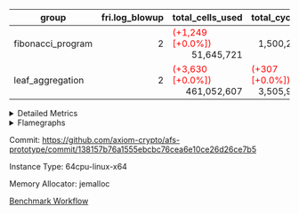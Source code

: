 | group | fri.log_blowup | total_cells_used | total_cycles | total_proof_time_ms |
| --- | --- | --- | --- | --- |
| fibonacci_program | <div style='text-align: right'>2</div>  | <span style="color: red">(+1,249 [+0.0%])</span> <div style='text-align: right'>51,645,721</div>  | <div style='text-align: right'>1,500,219</div>  | <span style="color: green">(-92.0 [-1.3%])</span> <div style='text-align: right'>7,177.0</div>  |
| leaf_aggregation | <div style='text-align: right'>2</div>  | <span style="color: red">(+3,630 [+0.0%])</span> <div style='text-align: right'>461,052,607</div>  | <span style="color: red">(+307 [+0.0%])</span> <div style='text-align: right'>3,505,984</div>  | <span style="color: green">(-268.0 [-0.7%])</span> <div style='text-align: right'>36,496.0</div>  |


<details>
<summary>Detailed Metrics</summary>

| group | commit_exe_time_ms | execute_and_trace_gen_time_ms | execute_time_ms | fri.log_blowup | keygen_time_ms | num_segments | total_cells_used | total_cycles | total_proof_time_ms |
| --- | --- | --- | --- | --- | --- | --- | --- | --- | --- |
| fibonacci_program | <span style="color: green">(-2.0 [-28.6%])</span> <div style='text-align: right'>5.0</div>  | <span style="color: green">(-4.0 [-0.4%])</span> <div style='text-align: right'>1,004.0</div>  | <span style="color: red">(+33.0 [+4.0%])</span> <div style='text-align: right'>850.0</div>  | <div style='text-align: right'>2</div>  | <span style="color: green">(-8.0 [-3.4%])</span> <div style='text-align: right'>225.0</div>  | <div style='text-align: right'>1</div>  | <span style="color: red">(+1,249 [+0.0%])</span> <div style='text-align: right'>51,645,721</div>  | <div style='text-align: right'>1,500,219</div>  | <span style="color: green">(-92.0 [-1.3%])</span> <div style='text-align: right'>7,177.0</div>  |
| leaf_aggregation |  |  |  | <div style='text-align: right'>2</div>  |  |  | <span style="color: red">(+3,630 [+0.0%])</span> <div style='text-align: right'>461,052,607</div>  | <span style="color: red">(+307 [+0.0%])</span> <div style='text-align: right'>3,505,984</div>  | <span style="color: green">(-268.0 [-0.7%])</span> <div style='text-align: right'>36,496.0</div>  |

| group | air_name | constraints | interactions | quotient_deg |
| --- | --- | --- | --- | --- |
| fibonacci_program | ProgramAir | <div style='text-align: right'>4</div>  | <div style='text-align: right'>1</div>  | <div style='text-align: right'>1</div>  |
| fibonacci_program | VmConnectorAir | <div style='text-align: right'>9</div>  | <div style='text-align: right'>3</div>  | <div style='text-align: right'>2</div>  |
| fibonacci_program | PersistentBoundaryAir<8> | <div style='text-align: right'>6</div>  | <div style='text-align: right'>3</div>  | <div style='text-align: right'>2</div>  |
| fibonacci_program | MemoryMerkleAir<8> | <div style='text-align: right'>40</div>  | <div style='text-align: right'>4</div>  | <div style='text-align: right'>2</div>  |
| fibonacci_program | AccessAdapterAir<2> | <div style='text-align: right'>14</div>  | <div style='text-align: right'>5</div>  | <div style='text-align: right'>2</div>  |
| fibonacci_program | AccessAdapterAir<4> | <div style='text-align: right'>14</div>  | <div style='text-align: right'>5</div>  | <div style='text-align: right'>2</div>  |
| fibonacci_program | AccessAdapterAir<8> | <div style='text-align: right'>14</div>  | <div style='text-align: right'>5</div>  | <div style='text-align: right'>2</div>  |
| fibonacci_program | AccessAdapterAir<16> | <div style='text-align: right'>14</div>  | <div style='text-align: right'>5</div>  | <div style='text-align: right'>2</div>  |
| fibonacci_program | AccessAdapterAir<32> | <div style='text-align: right'>14</div>  | <div style='text-align: right'>5</div>  | <div style='text-align: right'>2</div>  |
| fibonacci_program | AccessAdapterAir<64> | <div style='text-align: right'>14</div>  | <div style='text-align: right'>5</div>  | <div style='text-align: right'>2</div>  |
| fibonacci_program | VmAirWrapper<Rv32HintStoreAdapterAir, Rv32HintStoreCoreAir> | <div style='text-align: right'>17</div>  | <div style='text-align: right'>15</div>  | <div style='text-align: right'>2</div>  |
| fibonacci_program | VmAirWrapper<Rv32MultAdapterAir, DivRemCoreAir<4, 8> | <div style='text-align: right'>88</div>  | <div style='text-align: right'>25</div>  | <div style='text-align: right'>2</div>  |
| fibonacci_program | VmAirWrapper<Rv32MultAdapterAir, MulHCoreAir<4, 8> | <div style='text-align: right'>38</div>  | <div style='text-align: right'>24</div>  | <div style='text-align: right'>2</div>  |
| fibonacci_program | VmAirWrapper<Rv32MultAdapterAir, MultiplicationCoreAir<4, 8> | <div style='text-align: right'>26</div>  | <div style='text-align: right'>19</div>  | <div style='text-align: right'>2</div>  |
| fibonacci_program | RangeTupleCheckerAir<2> | <div style='text-align: right'>4</div>  | <div style='text-align: right'>1</div>  | <div style='text-align: right'>1</div>  |
| fibonacci_program | VmAirWrapper<Rv32RdWriteAdapterAir, Rv32AuipcCoreAir> | <div style='text-align: right'>15</div>  | <div style='text-align: right'>11</div>  | <div style='text-align: right'>2</div>  |
| fibonacci_program | VmAirWrapper<Rv32JalrAdapterAir, Rv32JalrCoreAir> | <div style='text-align: right'>20</div>  | <div style='text-align: right'>16</div>  | <div style='text-align: right'>2</div>  |
| fibonacci_program | VmAirWrapper<Rv32CondRdWriteAdapterAir, Rv32JalLuiCoreAir> | <div style='text-align: right'>22</div>  | <div style='text-align: right'>10</div>  | <div style='text-align: right'>2</div>  |
| fibonacci_program | VmAirWrapper<Rv32BranchAdapterAir, BranchLessThanCoreAir<4, 8> | <div style='text-align: right'>41</div>  | <div style='text-align: right'>13</div>  | <div style='text-align: right'>2</div>  |
| fibonacci_program | VmAirWrapper<Rv32BranchAdapterAir, BranchEqualCoreAir<4> | <div style='text-align: right'>25</div>  | <div style='text-align: right'>11</div>  | <div style='text-align: right'>2</div>  |
| fibonacci_program | VmAirWrapper<Rv32LoadStoreAdapterAir, LoadSignExtendCoreAir<4, 8> | <div style='text-align: right'>33</div>  | <div style='text-align: right'>18</div>  | <div style='text-align: right'>2</div>  |
| fibonacci_program | VmAirWrapper<Rv32LoadStoreAdapterAir, LoadStoreCoreAir<4> | <div style='text-align: right'>38</div>  | <div style='text-align: right'>17</div>  | <div style='text-align: right'>2</div>  |
| fibonacci_program | VmAirWrapper<Rv32BaseAluAdapterAir, ShiftCoreAir<4, 8> | <div style='text-align: right'>90</div>  | <div style='text-align: right'>23</div>  | <div style='text-align: right'>2</div>  |
| fibonacci_program | VmAirWrapper<Rv32BaseAluAdapterAir, LessThanCoreAir<4, 8> | <div style='text-align: right'>39</div>  | <div style='text-align: right'>17</div>  | <div style='text-align: right'>2</div>  |
| fibonacci_program | VmAirWrapper<Rv32BaseAluAdapterAir, BaseAluCoreAir<4, 8> | <div style='text-align: right'>43</div>  | <div style='text-align: right'>19</div>  | <div style='text-align: right'>2</div>  |
| fibonacci_program | BitwiseOperationLookupAir<8> | <div style='text-align: right'>4</div>  | <div style='text-align: right'>2</div>  | <div style='text-align: right'>2</div>  |
| fibonacci_program | PhantomAir | <div style='text-align: right'>5</div>  | <div style='text-align: right'>3</div>  | <div style='text-align: right'>2</div>  |
| fibonacci_program | Poseidon2VmAir<BabyBearParameters> | <div style='text-align: right'>525</div>  | <div style='text-align: right'>32</div>  | <div style='text-align: right'>2</div>  |
| fibonacci_program | VariableRangeCheckerAir | <div style='text-align: right'>4</div>  | <div style='text-align: right'>1</div>  | <div style='text-align: right'>1</div>  |

| group | chip_name | rows_used |
| --- | --- | --- |
| fibonacci_program | ProgramChip | <span style="color: red">(+67 [+1.0%])</span> <div style='text-align: right'>6,614</div>  |
| fibonacci_program | VmConnectorAir | <div style='text-align: right'>2</div>  |
| fibonacci_program | Boundary | <div style='text-align: right'>54</div>  |
| fibonacci_program | Merkle | <span style="color: red">(+2 [+0.7%])</span> <div style='text-align: right'>308</div>  |
| fibonacci_program | AccessAdapter<8> | <div style='text-align: right'>54</div>  |
| fibonacci_program | <Rv32HintStoreAdapterAir,Rv32HintStoreCoreAir> | <div style='text-align: right'>3</div>  |
| fibonacci_program | RangeTupleCheckerAir<2> | <div style='text-align: right'>524,288</div>  |
| fibonacci_program | <Rv32RdWriteAdapterAir,Rv32AuipcCoreAir> | <div style='text-align: right'>11</div>  |
| fibonacci_program | <Rv32JalrAdapterAir,Rv32JalrCoreAir> | <div style='text-align: right'>17</div>  |
| fibonacci_program | <Rv32CondRdWriteAdapterAir,Rv32JalLuiCoreAir> | <div style='text-align: right'>100,012</div>  |
| fibonacci_program | <Rv32BranchAdapterAir,BranchLessThanCoreAir<4, 8>> | <div style='text-align: right'>11</div>  |
| fibonacci_program | <Rv32BranchAdapterAir,BranchEqualCoreAir<4>> | <div style='text-align: right'>200,012</div>  |
| fibonacci_program | <Rv32LoadStoreAdapterAir,LoadStoreCoreAir<4>> | <div style='text-align: right'>57</div>  |
| fibonacci_program | <Rv32BaseAluAdapterAir,ShiftCoreAir<4, 8>> | <div style='text-align: right'>4</div>  |
| fibonacci_program | <Rv32BaseAluAdapterAir,LessThanCoreAir<4, 8>> | <div style='text-align: right'>300,004</div>  |
| fibonacci_program | <Rv32BaseAluAdapterAir,BaseAluCoreAir<4, 8>> | <div style='text-align: right'>900,085</div>  |
| fibonacci_program | BitwiseOperationLookupAir<8> | <div style='text-align: right'>65,536</div>  |
| fibonacci_program | PhantomAir | <div style='text-align: right'>3</div>  |
| fibonacci_program | Poseidon2VmAir<BabyBearParameters> | <span style="color: red">(+2 [+0.6%])</span> <div style='text-align: right'>362</div>  |
| fibonacci_program | VariableRangeCheckerAir | <div style='text-align: right'>262,144</div>  |

| group | dsl_ir | opcode | frequency |
| --- | --- | --- | --- |
| fibonacci_program |  | ADD | <div style='text-align: right'>900,068</div>  |
| fibonacci_program |  | AND | <div style='text-align: right'>5</div>  |
| fibonacci_program |  | AUIPC | <div style='text-align: right'>11</div>  |
| fibonacci_program |  | BEQ | <div style='text-align: right'>100,005</div>  |
| fibonacci_program |  | BGEU | <div style='text-align: right'>3</div>  |
| fibonacci_program |  | BLT | <div style='text-align: right'>1</div>  |
| fibonacci_program |  | BLTU | <div style='text-align: right'>7</div>  |
| fibonacci_program |  | BNE | <div style='text-align: right'>100,007</div>  |
| fibonacci_program |  | HINT_STOREW | <div style='text-align: right'>3</div>  |
| fibonacci_program |  | JAL | <div style='text-align: right'>100,002</div>  |
| fibonacci_program |  | JALR | <div style='text-align: right'>17</div>  |
| fibonacci_program |  | LOADBU | <div style='text-align: right'>6</div>  |
| fibonacci_program |  | LOADW | <div style='text-align: right'>22</div>  |
| fibonacci_program |  | LUI | <div style='text-align: right'>10</div>  |
| fibonacci_program |  | OR | <div style='text-align: right'>4</div>  |
| fibonacci_program |  | PHANTOM | <div style='text-align: right'>3</div>  |
| fibonacci_program |  | SLL | <div style='text-align: right'>3</div>  |
| fibonacci_program |  | SLTU | <div style='text-align: right'>300,004</div>  |
| fibonacci_program |  | SRL | <div style='text-align: right'>1</div>  |
| fibonacci_program |  | STOREB | <div style='text-align: right'>1</div>  |
| fibonacci_program |  | STOREW | <div style='text-align: right'>28</div>  |
| fibonacci_program |  | SUB | <div style='text-align: right'>4</div>  |
| fibonacci_program |  | XOR | <div style='text-align: right'>4</div>  |

| group | air_name | dsl_ir | opcode | cells_used |
| --- | --- | --- | --- | --- |
| fibonacci_program | <Rv32BaseAluAdapterAir,BaseAluCoreAir<4, 8>> |  | ADD | <div style='text-align: right'>32,402,448</div>  |
| fibonacci_program | AccessAdapter<8> |  | ADD | <div style='text-align: right'>51</div>  |
| fibonacci_program | Boundary |  | ADD | <div style='text-align: right'>120</div>  |
| fibonacci_program | Merkle |  | ADD | <div style='text-align: right'>64</div>  |
| fibonacci_program | <Rv32BaseAluAdapterAir,BaseAluCoreAir<4, 8>> |  | AND | <div style='text-align: right'>180</div>  |
| fibonacci_program | <Rv32RdWriteAdapterAir,Rv32AuipcCoreAir> |  | AUIPC | <div style='text-align: right'>231</div>  |
| fibonacci_program | AccessAdapter<8> |  | AUIPC | <div style='text-align: right'>34</div>  |
| fibonacci_program | Boundary |  | AUIPC | <div style='text-align: right'>80</div>  |
| fibonacci_program | Merkle |  | AUIPC | <div style='text-align: right'>3,456</div>  |
| fibonacci_program | <Rv32BranchAdapterAir,BranchEqualCoreAir<4>> |  | BEQ | <div style='text-align: right'>2,600,130</div>  |
| fibonacci_program | <Rv32BranchAdapterAir,BranchLessThanCoreAir<4, 8>> |  | BGEU | <div style='text-align: right'>96</div>  |
| fibonacci_program | <Rv32BranchAdapterAir,BranchLessThanCoreAir<4, 8>> |  | BLT | <div style='text-align: right'>32</div>  |
| fibonacci_program | <Rv32BranchAdapterAir,BranchLessThanCoreAir<4, 8>> |  | BLTU | <div style='text-align: right'>224</div>  |
| fibonacci_program | <Rv32BranchAdapterAir,BranchEqualCoreAir<4>> |  | BNE | <div style='text-align: right'>2,600,182</div>  |
| fibonacci_program | <Rv32HintStoreAdapterAir,Rv32HintStoreCoreAir> |  | HINT_STOREW | <div style='text-align: right'>78</div>  |
| fibonacci_program | AccessAdapter<8> |  | HINT_STOREW | <div style='text-align: right'>17</div>  |
| fibonacci_program | Boundary |  | HINT_STOREW | <div style='text-align: right'>40</div>  |
| fibonacci_program | Merkle |  | HINT_STOREW | <span style="color: red">(+64 [+100.0%])</span> <div style='text-align: right'>128</div>  |
| fibonacci_program | <Rv32CondRdWriteAdapterAir,Rv32JalLuiCoreAir> |  | JAL | <div style='text-align: right'>1,800,036</div>  |
| fibonacci_program | <Rv32JalrAdapterAir,Rv32JalrCoreAir> |  | JALR | <div style='text-align: right'>476</div>  |
| fibonacci_program | <Rv32LoadStoreAdapterAir,LoadStoreCoreAir<4>> |  | LOADBU | <div style='text-align: right'>240</div>  |
| fibonacci_program | <Rv32LoadStoreAdapterAir,LoadStoreCoreAir<4>> |  | LOADW | <div style='text-align: right'>880</div>  |
| fibonacci_program | AccessAdapter<8> |  | LOADW | <div style='text-align: right'>34</div>  |
| fibonacci_program | Boundary |  | LOADW | <div style='text-align: right'>80</div>  |
| fibonacci_program | Merkle |  | LOADW | <div style='text-align: right'>2,304</div>  |
| fibonacci_program | <Rv32CondRdWriteAdapterAir,Rv32JalLuiCoreAir> |  | LUI | <div style='text-align: right'>180</div>  |
| fibonacci_program | <Rv32BaseAluAdapterAir,BaseAluCoreAir<4, 8>> |  | OR | <div style='text-align: right'>144</div>  |
| fibonacci_program | PhantomAir |  | PHANTOM | <div style='text-align: right'>18</div>  |
| fibonacci_program | <Rv32BaseAluAdapterAir,ShiftCoreAir<4, 8>> |  | SLL | <div style='text-align: right'>159</div>  |
| fibonacci_program | <Rv32BaseAluAdapterAir,LessThanCoreAir<4, 8>> |  | SLTU | <div style='text-align: right'>11,100,148</div>  |
| fibonacci_program | AccessAdapter<8> |  | SLTU | <div style='text-align: right'>34</div>  |
| fibonacci_program | Boundary |  | SLTU | <div style='text-align: right'>80</div>  |
| fibonacci_program | Merkle |  | SLTU | <div style='text-align: right'>64</div>  |
| fibonacci_program | <Rv32BaseAluAdapterAir,ShiftCoreAir<4, 8>> |  | SRL | <div style='text-align: right'>53</div>  |
| fibonacci_program | <Rv32LoadStoreAdapterAir,LoadStoreCoreAir<4>> |  | STOREB | <div style='text-align: right'>40</div>  |
| fibonacci_program | AccessAdapter<8> |  | STOREB | <div style='text-align: right'>17</div>  |
| fibonacci_program | Boundary |  | STOREB | <div style='text-align: right'>40</div>  |
| fibonacci_program | <Rv32LoadStoreAdapterAir,LoadStoreCoreAir<4>> |  | STOREW | <div style='text-align: right'>1,120</div>  |
| fibonacci_program | AccessAdapter<8> |  | STOREW | <div style='text-align: right'>272</div>  |
| fibonacci_program | Boundary |  | STOREW | <div style='text-align: right'>640</div>  |
| fibonacci_program | Merkle |  | STOREW | <div style='text-align: right'>3,776</div>  |
| fibonacci_program | <Rv32BaseAluAdapterAir,BaseAluCoreAir<4, 8>> |  | SUB | <div style='text-align: right'>144</div>  |
| fibonacci_program | <Rv32BaseAluAdapterAir,BaseAluCoreAir<4, 8>> |  | XOR | <div style='text-align: right'>144</div>  |

| group | air_name | segment | cells | constraints | interactions | main_cols | perm_cols | prep_cols | quotient_deg | rows |
| --- | --- | --- | --- | --- | --- | --- | --- | --- | --- | --- |
| fibonacci_program | ProgramAir | 0 | <div style='text-align: right'>147,456</div>  |  |  | <div style='text-align: right'>10</div>  | <div style='text-align: right'>8</div>  |  |  | <div style='text-align: right'>8,192</div>  |
| fibonacci_program | VmConnectorAir | 0 | <div style='text-align: right'>32</div>  |  |  | <div style='text-align: right'>4</div>  | <div style='text-align: right'>12</div>  | <div style='text-align: right'>1</div>  |  | <div style='text-align: right'>2</div>  |
| fibonacci_program | PersistentBoundaryAir<8> | 0 | <div style='text-align: right'>2,048</div>  |  |  | <div style='text-align: right'>20</div>  | <div style='text-align: right'>12</div>  |  |  | <div style='text-align: right'>64</div>  |
| fibonacci_program | MemoryMerkleAir<8> | 0 | <div style='text-align: right'>26,624</div>  |  |  | <div style='text-align: right'>32</div>  | <div style='text-align: right'>20</div>  |  |  | <div style='text-align: right'>512</div>  |
| fibonacci_program | AccessAdapterAir<8> | 0 | <div style='text-align: right'>2,624</div>  |  |  | <div style='text-align: right'>17</div>  | <div style='text-align: right'>24</div>  |  |  | <div style='text-align: right'>64</div>  |
| fibonacci_program | VmAirWrapper<Rv32HintStoreAdapterAir, Rv32HintStoreCoreAir> | 0 | <div style='text-align: right'>248</div>  |  |  | <div style='text-align: right'>26</div>  | <div style='text-align: right'>36</div>  |  |  | <div style='text-align: right'>4</div>  |
| fibonacci_program | RangeTupleCheckerAir<2> | 0 | <div style='text-align: right'>4,718,592</div>  |  |  | <div style='text-align: right'>1</div>  | <div style='text-align: right'>8</div>  | <div style='text-align: right'>2</div>  |  | <div style='text-align: right'>524,288</div>  |
| fibonacci_program | VmAirWrapper<Rv32RdWriteAdapterAir, Rv32AuipcCoreAir> | 0 | <div style='text-align: right'>784</div>  |  |  | <div style='text-align: right'>21</div>  | <div style='text-align: right'>28</div>  |  |  | <div style='text-align: right'>16</div>  |
| fibonacci_program | VmAirWrapper<Rv32JalrAdapterAir, Rv32JalrCoreAir> | 0 | <div style='text-align: right'>2,048</div>  |  |  | <div style='text-align: right'>28</div>  | <div style='text-align: right'>36</div>  |  |  | <div style='text-align: right'>32</div>  |
| fibonacci_program | VmAirWrapper<Rv32CondRdWriteAdapterAir, Rv32JalLuiCoreAir> | 0 | <div style='text-align: right'>8,126,464</div>  |  |  | <div style='text-align: right'>18</div>  | <div style='text-align: right'>44</div>  |  |  | <div style='text-align: right'>131,072</div>  |
| fibonacci_program | VmAirWrapper<Rv32BranchAdapterAir, BranchLessThanCoreAir<4, 8> | 0 | <div style='text-align: right'>1,408</div>  |  |  | <div style='text-align: right'>32</div>  | <div style='text-align: right'>56</div>  |  |  | <div style='text-align: right'>16</div>  |
| fibonacci_program | VmAirWrapper<Rv32BranchAdapterAir, BranchEqualCoreAir<4> | 0 | <div style='text-align: right'>19,398,656</div>  |  |  | <div style='text-align: right'>26</div>  | <div style='text-align: right'>48</div>  |  |  | <div style='text-align: right'>262,144</div>  |
| fibonacci_program | VmAirWrapper<Rv32LoadStoreAdapterAir, LoadStoreCoreAir<4> | 0 | <div style='text-align: right'>7,168</div>  |  |  | <div style='text-align: right'>40</div>  | <div style='text-align: right'>72</div>  |  |  | <div style='text-align: right'>64</div>  |
| fibonacci_program | VmAirWrapper<Rv32BaseAluAdapterAir, ShiftCoreAir<4, 8> | 0 | <div style='text-align: right'>420</div>  |  |  | <div style='text-align: right'>53</div>  | <div style='text-align: right'>52</div>  |  |  | <div style='text-align: right'>4</div>  |
| fibonacci_program | VmAirWrapper<Rv32BaseAluAdapterAir, LessThanCoreAir<4, 8> | 0 | <div style='text-align: right'>40,370,176</div>  |  |  | <div style='text-align: right'>37</div>  | <div style='text-align: right'>40</div>  |  |  | <div style='text-align: right'>524,288</div>  |
| fibonacci_program | VmAirWrapper<Rv32BaseAluAdapterAir, BaseAluCoreAir<4, 8> | 0 | <div style='text-align: right'>121,634,816</div>  |  |  | <div style='text-align: right'>36</div>  | <div style='text-align: right'>80</div>  |  |  | <div style='text-align: right'>1,048,576</div>  |
| fibonacci_program | BitwiseOperationLookupAir<8> | 0 | <div style='text-align: right'>655,360</div>  |  |  | <div style='text-align: right'>2</div>  | <div style='text-align: right'>8</div>  | <div style='text-align: right'>3</div>  |  | <div style='text-align: right'>65,536</div>  |
| fibonacci_program | PhantomAir | 0 | <div style='text-align: right'>72</div>  |  |  | <div style='text-align: right'>6</div>  | <div style='text-align: right'>12</div>  |  |  | <div style='text-align: right'>4</div>  |
| fibonacci_program | Poseidon2VmAir<BabyBearParameters> | 0 | <div style='text-align: right'>321,024</div>  |  |  | <div style='text-align: right'>559</div>  | <div style='text-align: right'>68</div>  |  |  | <div style='text-align: right'>512</div>  |
| fibonacci_program | VariableRangeCheckerAir | 0 | <div style='text-align: right'>2,359,296</div>  |  |  | <div style='text-align: right'>1</div>  | <div style='text-align: right'>8</div>  | <div style='text-align: right'>2</div>  |  | <div style='text-align: right'>262,144</div>  |
| leaf_aggregation | ProgramAir | 0 | <div style='text-align: right'>2,359,296</div>  | <div style='text-align: right'>4</div>  | <div style='text-align: right'>1</div>  | <div style='text-align: right'>10</div>  | <div style='text-align: right'>8</div>  |  | <div style='text-align: right'>1</div>  | <div style='text-align: right'>131,072</div>  |
| leaf_aggregation | VmConnectorAir | 0 | <div style='text-align: right'>24</div>  | <div style='text-align: right'>8</div>  | <div style='text-align: right'>3</div>  | <div style='text-align: right'>4</div>  | <div style='text-align: right'>8</div>  | <div style='text-align: right'>1</div>  | <div style='text-align: right'>4</div>  | <div style='text-align: right'>2</div>  |
| leaf_aggregation | PersistentBoundaryAir<8> | 0 | <div style='text-align: right'>7,340,032</div>  | <div style='text-align: right'>5</div>  | <div style='text-align: right'>3</div>  | <div style='text-align: right'>20</div>  | <div style='text-align: right'>8</div>  |  | <div style='text-align: right'>4</div>  | <div style='text-align: right'>262,144</div>  |
| leaf_aggregation | MemoryMerkleAir<8> | 0 | <div style='text-align: right'>23,068,672</div>  | <div style='text-align: right'>38</div>  | <div style='text-align: right'>4</div>  | <div style='text-align: right'>32</div>  | <div style='text-align: right'>12</div>  |  | <div style='text-align: right'>4</div>  | <div style='text-align: right'>524,288</div>  |
| leaf_aggregation | AccessAdapterAir<2> | 0 | <div style='text-align: right'>28,311,552</div>  | <div style='text-align: right'>12</div>  | <div style='text-align: right'>5</div>  | <div style='text-align: right'>11</div>  | <div style='text-align: right'>16</div>  |  | <div style='text-align: right'>4</div>  | <div style='text-align: right'>1,048,576</div>  |
| leaf_aggregation | AccessAdapterAir<4> | 0 | <div style='text-align: right'>15,204,352</div>  | <div style='text-align: right'>12</div>  | <div style='text-align: right'>5</div>  | <div style='text-align: right'>13</div>  | <div style='text-align: right'>16</div>  |  | <div style='text-align: right'>4</div>  | <div style='text-align: right'>524,288</div>  |
| leaf_aggregation | AccessAdapterAir<8> | 0 | <div style='text-align: right'>8,650,752</div>  | <div style='text-align: right'>12</div>  | <div style='text-align: right'>5</div>  | <div style='text-align: right'>17</div>  | <div style='text-align: right'>16</div>  |  | <div style='text-align: right'>4</div>  | <div style='text-align: right'>262,144</div>  |
| leaf_aggregation | Poseidon2VmAir<BabyBearParameters> | 0 | <div style='text-align: right'>623,902,720</div>  | <div style='text-align: right'>517</div>  | <div style='text-align: right'>32</div>  | <div style='text-align: right'>559</div>  | <div style='text-align: right'>36</div>  |  | <div style='text-align: right'>4</div>  | <div style='text-align: right'>1,048,576</div>  |
| leaf_aggregation | FriReducedOpeningAir | 0 | <div style='text-align: right'>36,700,160</div>  | <div style='text-align: right'>59</div>  | <div style='text-align: right'>35</div>  | <div style='text-align: right'>64</div>  | <div style='text-align: right'>76</div>  |  | <div style='text-align: right'>4</div>  | <div style='text-align: right'>262,144</div>  |
| leaf_aggregation | VmAirWrapper<NativeVectorizedAdapterAir<4>, FieldExtensionCoreAir> | 0 | <div style='text-align: right'>3,932,160</div>  | <div style='text-align: right'>23</div>  | <div style='text-align: right'>15</div>  | <div style='text-align: right'>40</div>  | <div style='text-align: right'>20</div>  |  | <div style='text-align: right'>4</div>  | <div style='text-align: right'>65,536</div>  |
| leaf_aggregation | VmAirWrapper<NativeAdapterAir<2, 1>, FieldArithmeticCoreAir> | 0 | <div style='text-align: right'>104,857,600</div>  | <div style='text-align: right'>23</div>  | <div style='text-align: right'>15</div>  | <div style='text-align: right'>30</div>  | <div style='text-align: right'>20</div>  |  | <div style='text-align: right'>4</div>  | <div style='text-align: right'>2,097,152</div>  |
| leaf_aggregation | VmAirWrapper<JalNativeAdapterAir, JalCoreAir> | 0 | <div style='text-align: right'>2,883,584</div>  | <div style='text-align: right'>6</div>  | <div style='text-align: right'>7</div>  | <div style='text-align: right'>10</div>  | <div style='text-align: right'>12</div>  |  | <div style='text-align: right'>4</div>  | <div style='text-align: right'>131,072</div>  |
| leaf_aggregation | VmAirWrapper<BranchNativeAdapterAir, BranchEqualCoreAir<1> | 0 | <div style='text-align: right'>53,477,376</div>  | <div style='text-align: right'>23</div>  | <div style='text-align: right'>11</div>  | <div style='text-align: right'>23</div>  | <div style='text-align: right'>28</div>  |  | <div style='text-align: right'>2</div>  | <div style='text-align: right'>1,048,576</div>  |
| leaf_aggregation | VmAirWrapper<NativeLoadStoreAdapterAir<1>, KernelLoadStoreCoreAir<1> | 0 | <div style='text-align: right'>136,314,880</div>  | <div style='text-align: right'>31</div>  | <div style='text-align: right'>19</div>  | <div style='text-align: right'>41</div>  | <div style='text-align: right'>24</div>  |  | <div style='text-align: right'>4</div>  | <div style='text-align: right'>2,097,152</div>  |
| leaf_aggregation | PhantomAir | 0 | <div style='text-align: right'>3,670,016</div>  | <div style='text-align: right'>4</div>  | <div style='text-align: right'>3</div>  | <div style='text-align: right'>6</div>  | <div style='text-align: right'>8</div>  |  | <div style='text-align: right'>4</div>  | <div style='text-align: right'>262,144</div>  |
| leaf_aggregation | VariableRangeCheckerAir | 0 | <div style='text-align: right'>2,359,296</div>  | <div style='text-align: right'>4</div>  | <div style='text-align: right'>1</div>  | <div style='text-align: right'>1</div>  | <div style='text-align: right'>8</div>  | <div style='text-align: right'>2</div>  | <div style='text-align: right'>1</div>  | <div style='text-align: right'>262,144</div>  |

| group | segment | commit_exe_time_ms | execute_and_trace_gen_time_ms | execute_time_ms | fri.log_blowup | keygen_time_ms | num_segments | stark_prove_excluding_trace_time_ms | total_cells | total_cells_used | total_cycles | verify_program_compile_ms |
| --- | --- | --- | --- | --- | --- | --- | --- | --- | --- | --- | --- | --- |
| fibonacci_program | 0 |  | <span style="color: green">(-9.0 [-4.9%])</span> <div style='text-align: right'>173.0</div>  |  |  |  |  | <span style="color: green">(-79.0 [-1.3%])</span> <div style='text-align: right'>6,000.0</div>  | <div style='text-align: right'>197,775,316</div>  |  |  |  |
| leaf_aggregation | 0 | <div style='text-align: right'>49.0</div>  | <span style="color: red">(+8.0 [+0.1%])</span> <div style='text-align: right'>7,240.0</div>  | <span style="color: green">(-43.0 [-0.7%])</span> <div style='text-align: right'>6,141.0</div>  | <div style='text-align: right'>2</div>  | <span style="color: green">(-3.0 [-4.8%])</span> <div style='text-align: right'>59.0</div>  | <div style='text-align: right'>1</div>  | <span style="color: green">(-276.0 [-0.9%])</span> <div style='text-align: right'>29,256.0</div>  | <div style='text-align: right'>1,072,529,432</div>  | <span style="color: red">(+3,630 [+0.0%])</span> <div style='text-align: right'>461,052,607</div>  | <span style="color: red">(+307 [+0.0%])</span> <div style='text-align: right'>3,505,984</div>  | <span style="color: red">(+1.0 [+0.4%])</span> <div style='text-align: right'>257.0</div>  |

| group | chip_name | segment | rows_used |
| --- | --- | --- | --- |
| leaf_aggregation | ProgramChip | 0 | <div style='text-align: right'>104,521</div>  |
| leaf_aggregation | VmConnectorAir | 0 | <div style='text-align: right'>2</div>  |
| leaf_aggregation | Boundary | 0 | <div style='text-align: right'>170,804</div>  |
| leaf_aggregation | Merkle | 0 | <div style='text-align: right'>366,044</div>  |
| leaf_aggregation | AccessAdapter<2> | 0 | <span style="color: red">(+32 [+0.0%])</span> <div style='text-align: right'>639,974</div>  |
| leaf_aggregation | AccessAdapter<4> | 0 | <span style="color: red">(+16 [+0.0%])</span> <div style='text-align: right'>353,780</div>  |
| leaf_aggregation | AccessAdapter<8> | 0 | <div style='text-align: right'>189,886</div>  |
| leaf_aggregation | Poseidon2VmAir<BabyBearParameters> | 0 | <div style='text-align: right'>536,848</div>  |
| leaf_aggregation | FriReducedOpeningAir | 0 | <div style='text-align: right'>144,732</div>  |
| leaf_aggregation | <NativeVectorizedAdapterAir<4>,FieldExtensionCoreAir> | 0 | <div style='text-align: right'>34,795</div>  |
| leaf_aggregation | <NativeAdapterAir<2, 1>,FieldArithmeticCoreAir> | 0 | <div style='text-align: right'>1,356,374</div>  |
| leaf_aggregation | <JalNativeAdapterAir,JalCoreAir> | 0 | <span style="color: red">(+307 [+0.4%])</span> <div style='text-align: right'>72,610</div>  |
| leaf_aggregation | <BranchNativeAdapterAir,BranchEqualCoreAir<1>> | 0 | <div style='text-align: right'>674,446</div>  |
| leaf_aggregation | <NativeLoadStoreAdapterAir<1>,KernelLoadStoreCoreAir<1>> | 0 | <div style='text-align: right'>1,124,581</div>  |
| leaf_aggregation | PhantomAir | 0 | <div style='text-align: right'>209,865</div>  |
| leaf_aggregation | VariableRangeCheckerAir | 0 | <div style='text-align: right'>262,144</div>  |

| group | dsl_ir | opcode | segment | frequency |
| --- | --- | --- | --- | --- |
| leaf_aggregation |  | ADD | 0 | <div style='text-align: right'>1,151,443</div>  |
| leaf_aggregation |  | BBE4DIV | 0 | <div style='text-align: right'>6,268</div>  |
| leaf_aggregation |  | BBE4MUL | 0 | <div style='text-align: right'>11,846</div>  |
| leaf_aggregation |  | BEQ | 0 | <div style='text-align: right'>18,472</div>  |
| leaf_aggregation |  | BNE | 0 | <div style='text-align: right'>655,974</div>  |
| leaf_aggregation |  | COMP_POS2 | 0 | <div style='text-align: right'>17,052</div>  |
| leaf_aggregation |  | DIV | 0 | <div style='text-align: right'>128</div>  |
| leaf_aggregation |  | FE4ADD | 0 | <div style='text-align: right'>13,124</div>  |
| leaf_aggregation |  | FE4SUB | 0 | <div style='text-align: right'>3,557</div>  |
| leaf_aggregation |  | FRI_REDUCED_OPENING | 0 | <div style='text-align: right'>5,334</div>  |
| leaf_aggregation |  | JAL | 0 | <span style="color: red">(+307 [+0.4%])</span> <div style='text-align: right'>72,610</div>  |
| leaf_aggregation |  | LOADW | 0 | <div style='text-align: right'>153,132</div>  |
| leaf_aggregation |  | LOADW2 | 0 | <div style='text-align: right'>360,337</div>  |
| leaf_aggregation |  | MUL | 0 | <div style='text-align: right'>145,522</div>  |
| leaf_aggregation |  | PERM_POS2 | 0 | <div style='text-align: right'>10,927</div>  |
| leaf_aggregation |  | PHANTOM | 0 | <div style='text-align: right'>209,865</div>  |
| leaf_aggregation |  | SHINTW | 0 | <div style='text-align: right'>245,092</div>  |
| leaf_aggregation |  | STOREW | 0 | <div style='text-align: right'>186,383</div>  |
| leaf_aggregation |  | STOREW2 | 0 | <div style='text-align: right'>179,637</div>  |
| leaf_aggregation |  | SUB | 0 | <div style='text-align: right'>59,281</div>  |

| group | air_name | dsl_ir | opcode | segment | cells_used |
| --- | --- | --- | --- | --- | --- |
| leaf_aggregation | <NativeAdapterAir<2, 1>,FieldArithmeticCoreAir> |  | ADD | 0 | <div style='text-align: right'>34,543,290</div>  |
| leaf_aggregation | AccessAdapter<2> |  | ADD | 0 | <span style="color: red">(+176 [+0.1%])</span> <div style='text-align: right'>266,332</div>  |
| leaf_aggregation | AccessAdapter<4> |  | ADD | 0 | <span style="color: red">(+104 [+0.1%])</span> <div style='text-align: right'>157,599</div>  |
| leaf_aggregation | AccessAdapter<8> |  | ADD | 0 | <div style='text-align: right'>40,630</div>  |
| leaf_aggregation | Boundary |  | ADD | 0 | <div style='text-align: right'>95,600</div>  |
| leaf_aggregation | Merkle |  | ADD | 0 | <div style='text-align: right'>304,512</div>  |
| leaf_aggregation | <NativeVectorizedAdapterAir<4>,FieldExtensionCoreAir> |  | BBE4DIV | 0 | <div style='text-align: right'>250,720</div>  |
| leaf_aggregation | AccessAdapter<2> |  | BBE4DIV | 0 | <div style='text-align: right'>120,670</div>  |
| leaf_aggregation | AccessAdapter<4> |  | BBE4DIV | 0 | <div style='text-align: right'>71,305</div>  |
| leaf_aggregation | AccessAdapter<8> |  | BBE4DIV | 0 | <div style='text-align: right'>34</div>  |
| leaf_aggregation | Boundary |  | BBE4DIV | 0 | <div style='text-align: right'>80</div>  |
| leaf_aggregation | Merkle |  | BBE4DIV | 0 | <div style='text-align: right'>192</div>  |
| leaf_aggregation | <NativeVectorizedAdapterAir<4>,FieldExtensionCoreAir> |  | BBE4MUL | 0 | <div style='text-align: right'>473,840</div>  |
| leaf_aggregation | AccessAdapter<2> |  | BBE4MUL | 0 | <span style="color: red">(+176 [+0.1%])</span> <div style='text-align: right'>232,012</div>  |
| leaf_aggregation | AccessAdapter<4> |  | BBE4MUL | 0 | <span style="color: red">(+104 [+0.1%])</span> <div style='text-align: right'>137,098</div>  |
| leaf_aggregation | AccessAdapter<8> |  | BBE4MUL | 0 | <div style='text-align: right'>34,221</div>  |
| leaf_aggregation | Boundary |  | BBE4MUL | 0 | <div style='text-align: right'>80,520</div>  |
| leaf_aggregation | Merkle |  | BBE4MUL | 0 | <div style='text-align: right'>33,088</div>  |
| leaf_aggregation | <BranchNativeAdapterAir,BranchEqualCoreAir<1>> |  | BEQ | 0 | <div style='text-align: right'>424,856</div>  |
| leaf_aggregation | <BranchNativeAdapterAir,BranchEqualCoreAir<1>> |  | BNE | 0 | <div style='text-align: right'>15,087,402</div>  |
| leaf_aggregation | AccessAdapter<2> |  | BNE | 0 | <div style='text-align: right'>1,386</div>  |
| leaf_aggregation | AccessAdapter<4> |  | BNE | 0 | <div style='text-align: right'>819</div>  |
| leaf_aggregation | AccessAdapter<2> |  | COMP_POS2 | 0 | <div style='text-align: right'>689,304</div>  |
| leaf_aggregation | AccessAdapter<4> |  | COMP_POS2 | 0 | <div style='text-align: right'>407,316</div>  |
| leaf_aggregation | AccessAdapter<8> |  | COMP_POS2 | 0 | <div style='text-align: right'>266,322</div>  |
| leaf_aggregation | Poseidon2VmAir<BabyBearParameters> |  | COMP_POS2 | 0 | <div style='text-align: right'>9,532,068</div>  |
| leaf_aggregation | <NativeAdapterAir<2, 1>,FieldArithmeticCoreAir> |  | DIV | 0 | <div style='text-align: right'>3,840</div>  |
| leaf_aggregation | <NativeVectorizedAdapterAir<4>,FieldExtensionCoreAir> |  | FE4ADD | 0 | <div style='text-align: right'>524,960</div>  |
| leaf_aggregation | AccessAdapter<2> |  | FE4ADD | 0 | <div style='text-align: right'>181,588</div>  |
| leaf_aggregation | AccessAdapter<4> |  | FE4ADD | 0 | <div style='text-align: right'>107,302</div>  |
| leaf_aggregation | AccessAdapter<8> |  | FE4ADD | 0 | <div style='text-align: right'>26,078</div>  |
| leaf_aggregation | Boundary |  | FE4ADD | 0 | <div style='text-align: right'>61,360</div>  |
| leaf_aggregation | Merkle |  | FE4ADD | 0 | <div style='text-align: right'>55,296</div>  |
| leaf_aggregation | <NativeVectorizedAdapterAir<4>,FieldExtensionCoreAir> |  | FE4SUB | 0 | <div style='text-align: right'>142,280</div>  |
| leaf_aggregation | AccessAdapter<2> |  | FE4SUB | 0 | <div style='text-align: right'>112,486</div>  |
| leaf_aggregation | AccessAdapter<4> |  | FE4SUB | 0 | <div style='text-align: right'>66,469</div>  |
| leaf_aggregation | AccessAdapter<8> |  | FE4SUB | 0 | <div style='text-align: right'>8,381</div>  |
| leaf_aggregation | Boundary |  | FE4SUB | 0 | <div style='text-align: right'>19,720</div>  |
| leaf_aggregation | Merkle |  | FE4SUB | 0 | <div style='text-align: right'>1,536</div>  |
| leaf_aggregation | AccessAdapter<2> |  | FRI_REDUCED_OPENING | 0 | <div style='text-align: right'>151,580</div>  |
| leaf_aggregation | AccessAdapter<4> |  | FRI_REDUCED_OPENING | 0 | <div style='text-align: right'>89,570</div>  |
| leaf_aggregation | FriReducedOpeningAir |  | FRI_REDUCED_OPENING | 0 | <div style='text-align: right'>9,262,848</div>  |
| leaf_aggregation | <JalNativeAdapterAir,JalCoreAir> |  | JAL | 0 | <span style="color: red">(+3,070 [+0.4%])</span> <div style='text-align: right'>726,100</div>  |
| leaf_aggregation | AccessAdapter<2> |  | JAL | 0 | <div style='text-align: right'>418</div>  |
| leaf_aggregation | AccessAdapter<4> |  | JAL | 0 | <div style='text-align: right'>494</div>  |
| leaf_aggregation | <NativeLoadStoreAdapterAir<1>,KernelLoadStoreCoreAir<1>> |  | LOADW | 0 | <div style='text-align: right'>6,278,412</div>  |
| leaf_aggregation | AccessAdapter<2> |  | LOADW | 0 | <div style='text-align: right'>294,404</div>  |
| leaf_aggregation | AccessAdapter<4> |  | LOADW | 0 | <div style='text-align: right'>143,858</div>  |
| leaf_aggregation | AccessAdapter<8> |  | LOADW | 0 | <div style='text-align: right'>31,994</div>  |
| leaf_aggregation | Boundary |  | LOADW | 0 | <div style='text-align: right'>28,240</div>  |
| leaf_aggregation | Merkle |  | LOADW | 0 | <div style='text-align: right'>46,016</div>  |
| leaf_aggregation | <NativeLoadStoreAdapterAir<1>,KernelLoadStoreCoreAir<1>> |  | LOADW2 | 0 | <div style='text-align: right'>14,773,817</div>  |
| leaf_aggregation | AccessAdapter<2> |  | LOADW2 | 0 | <div style='text-align: right'>58,069</div>  |
| leaf_aggregation | AccessAdapter<4> |  | LOADW2 | 0 | <div style='text-align: right'>34,450</div>  |
| leaf_aggregation | AccessAdapter<8> |  | LOADW2 | 0 | <div style='text-align: right'>1,326</div>  |
| leaf_aggregation | Boundary |  | LOADW2 | 0 | <div style='text-align: right'>1,960</div>  |
| leaf_aggregation | Merkle |  | LOADW2 | 0 | <div style='text-align: right'>2,816</div>  |
| leaf_aggregation | <NativeAdapterAir<2, 1>,FieldArithmeticCoreAir> |  | MUL | 0 | <div style='text-align: right'>4,365,660</div>  |
| leaf_aggregation | AccessAdapter<2> |  | MUL | 0 | <div style='text-align: right'>33,099</div>  |
| leaf_aggregation | AccessAdapter<4> |  | MUL | 0 | <div style='text-align: right'>23,608</div>  |
| leaf_aggregation | AccessAdapter<8> |  | MUL | 0 | <div style='text-align: right'>11,407</div>  |
| leaf_aggregation | Boundary |  | MUL | 0 | <div style='text-align: right'>26,840</div>  |
| leaf_aggregation | Merkle |  | MUL | 0 | <div style='text-align: right'>43,840</div>  |
| leaf_aggregation | AccessAdapter<2> |  | PERM_POS2 | 0 | <div style='text-align: right'>578,776</div>  |
| leaf_aggregation | AccessAdapter<4> |  | PERM_POS2 | 0 | <div style='text-align: right'>343,642</div>  |
| leaf_aggregation | AccessAdapter<8> |  | PERM_POS2 | 0 | <div style='text-align: right'>229,330</div>  |
| leaf_aggregation | Poseidon2VmAir<BabyBearParameters> |  | PERM_POS2 | 0 | <div style='text-align: right'>6,108,193</div>  |
| leaf_aggregation | PhantomAir |  | PHANTOM | 0 | <div style='text-align: right'>1,259,190</div>  |
| leaf_aggregation | <NativeLoadStoreAdapterAir<1>,KernelLoadStoreCoreAir<1>> |  | SHINTW | 0 | <div style='text-align: right'>10,048,772</div>  |
| leaf_aggregation | AccessAdapter<2> |  | SHINTW | 0 | <div style='text-align: right'>1,491,017</div>  |
| leaf_aggregation | AccessAdapter<4> |  | SHINTW | 0 | <div style='text-align: right'>1,051,154</div>  |
| leaf_aggregation | AccessAdapter<8> |  | SHINTW | 0 | <div style='text-align: right'>934,388</div>  |
| leaf_aggregation | Boundary |  | SHINTW | 0 | <div style='text-align: right'>2,198,560</div>  |
| leaf_aggregation | Merkle |  | SHINTW | 0 | <div style='text-align: right'>7,699,136</div>  |
| leaf_aggregation | <NativeLoadStoreAdapterAir<1>,KernelLoadStoreCoreAir<1>> |  | STOREW | 0 | <div style='text-align: right'>7,641,703</div>  |
| leaf_aggregation | AccessAdapter<2> |  | STOREW | 0 | <div style='text-align: right'>426,866</div>  |
| leaf_aggregation | AccessAdapter<4> |  | STOREW | 0 | <div style='text-align: right'>266,669</div>  |
| leaf_aggregation | AccessAdapter<8> |  | STOREW | 0 | <div style='text-align: right'>186,626</div>  |
| leaf_aggregation | Boundary |  | STOREW | 0 | <div style='text-align: right'>439,120</div>  |
| leaf_aggregation | Merkle |  | STOREW | 0 | <div style='text-align: right'>2,744,064</div>  |
| leaf_aggregation | <NativeLoadStoreAdapterAir<1>,KernelLoadStoreCoreAir<1>> |  | STOREW2 | 0 | <div style='text-align: right'>7,365,117</div>  |
| leaf_aggregation | AccessAdapter<2> |  | STOREW2 | 0 | <div style='text-align: right'>874,159</div>  |
| leaf_aggregation | AccessAdapter<4> |  | STOREW2 | 0 | <div style='text-align: right'>534,196</div>  |
| leaf_aggregation | AccessAdapter<8> |  | STOREW2 | 0 | <div style='text-align: right'>317,067</div>  |
| leaf_aggregation | Boundary |  | STOREW2 | 0 | <div style='text-align: right'>412,600</div>  |
| leaf_aggregation | Merkle |  | STOREW2 | 0 | <div style='text-align: right'>700,608</div>  |
| leaf_aggregation | <NativeAdapterAir<2, 1>,FieldArithmeticCoreAir> |  | SUB | 0 | <div style='text-align: right'>1,778,430</div>  |
| leaf_aggregation | AccessAdapter<2> |  | SUB | 0 | <div style='text-align: right'>74,107</div>  |
| leaf_aggregation | AccessAdapter<4> |  | SUB | 0 | <div style='text-align: right'>86,723</div>  |
| leaf_aggregation | AccessAdapter<8> |  | SUB | 0 | <div style='text-align: right'>21,879</div>  |
| leaf_aggregation | Boundary |  | SUB | 0 | <div style='text-align: right'>51,480</div>  |
| leaf_aggregation | Merkle |  | SUB | 0 | <div style='text-align: right'>82,240</div>  |

</details>



<details>
<summary>Flamegraphs</summary>

[![](https://axiom-public-data-sandbox-us-east-1.s3.us-east-1.amazonaws.com/benchmark/github/flamegraphs/138157b76a1555ebcbc76cea6e10ce26d26ce7b5/fibonacci-2-2-64cpu-linux-x64-jemalloc-fibonacci_program.dsl_ir.opcode.air_name.cells_used.reverse.svg)](https://axiom-public-data-sandbox-us-east-1.s3.us-east-1.amazonaws.com/benchmark/github/flamegraphs/138157b76a1555ebcbc76cea6e10ce26d26ce7b5/fibonacci-2-2-64cpu-linux-x64-jemalloc-fibonacci_program.dsl_ir.opcode.air_name.cells_used.reverse.svg)
[![](https://axiom-public-data-sandbox-us-east-1.s3.us-east-1.amazonaws.com/benchmark/github/flamegraphs/138157b76a1555ebcbc76cea6e10ce26d26ce7b5/fibonacci-2-2-64cpu-linux-x64-jemalloc-fibonacci_program.dsl_ir.opcode.air_name.cells_used.svg)](https://axiom-public-data-sandbox-us-east-1.s3.us-east-1.amazonaws.com/benchmark/github/flamegraphs/138157b76a1555ebcbc76cea6e10ce26d26ce7b5/fibonacci-2-2-64cpu-linux-x64-jemalloc-fibonacci_program.dsl_ir.opcode.air_name.cells_used.svg)
[![](https://axiom-public-data-sandbox-us-east-1.s3.us-east-1.amazonaws.com/benchmark/github/flamegraphs/138157b76a1555ebcbc76cea6e10ce26d26ce7b5/fibonacci-2-2-64cpu-linux-x64-jemalloc-fibonacci_program.dsl_ir.opcode.frequency.reverse.svg)](https://axiom-public-data-sandbox-us-east-1.s3.us-east-1.amazonaws.com/benchmark/github/flamegraphs/138157b76a1555ebcbc76cea6e10ce26d26ce7b5/fibonacci-2-2-64cpu-linux-x64-jemalloc-fibonacci_program.dsl_ir.opcode.frequency.reverse.svg)
[![](https://axiom-public-data-sandbox-us-east-1.s3.us-east-1.amazonaws.com/benchmark/github/flamegraphs/138157b76a1555ebcbc76cea6e10ce26d26ce7b5/fibonacci-2-2-64cpu-linux-x64-jemalloc-fibonacci_program.dsl_ir.opcode.frequency.svg)](https://axiom-public-data-sandbox-us-east-1.s3.us-east-1.amazonaws.com/benchmark/github/flamegraphs/138157b76a1555ebcbc76cea6e10ce26d26ce7b5/fibonacci-2-2-64cpu-linux-x64-jemalloc-fibonacci_program.dsl_ir.opcode.frequency.svg)
[![](https://axiom-public-data-sandbox-us-east-1.s3.us-east-1.amazonaws.com/benchmark/github/flamegraphs/138157b76a1555ebcbc76cea6e10ce26d26ce7b5/fibonacci-2-2-64cpu-linux-x64-jemalloc-leaf_aggregation.dsl_ir.opcode.air_name.cells_used.reverse.svg)](https://axiom-public-data-sandbox-us-east-1.s3.us-east-1.amazonaws.com/benchmark/github/flamegraphs/138157b76a1555ebcbc76cea6e10ce26d26ce7b5/fibonacci-2-2-64cpu-linux-x64-jemalloc-leaf_aggregation.dsl_ir.opcode.air_name.cells_used.reverse.svg)
[![](https://axiom-public-data-sandbox-us-east-1.s3.us-east-1.amazonaws.com/benchmark/github/flamegraphs/138157b76a1555ebcbc76cea6e10ce26d26ce7b5/fibonacci-2-2-64cpu-linux-x64-jemalloc-leaf_aggregation.dsl_ir.opcode.air_name.cells_used.svg)](https://axiom-public-data-sandbox-us-east-1.s3.us-east-1.amazonaws.com/benchmark/github/flamegraphs/138157b76a1555ebcbc76cea6e10ce26d26ce7b5/fibonacci-2-2-64cpu-linux-x64-jemalloc-leaf_aggregation.dsl_ir.opcode.air_name.cells_used.svg)
[![](https://axiom-public-data-sandbox-us-east-1.s3.us-east-1.amazonaws.com/benchmark/github/flamegraphs/138157b76a1555ebcbc76cea6e10ce26d26ce7b5/fibonacci-2-2-64cpu-linux-x64-jemalloc-leaf_aggregation.dsl_ir.opcode.frequency.reverse.svg)](https://axiom-public-data-sandbox-us-east-1.s3.us-east-1.amazonaws.com/benchmark/github/flamegraphs/138157b76a1555ebcbc76cea6e10ce26d26ce7b5/fibonacci-2-2-64cpu-linux-x64-jemalloc-leaf_aggregation.dsl_ir.opcode.frequency.reverse.svg)
[![](https://axiom-public-data-sandbox-us-east-1.s3.us-east-1.amazonaws.com/benchmark/github/flamegraphs/138157b76a1555ebcbc76cea6e10ce26d26ce7b5/fibonacci-2-2-64cpu-linux-x64-jemalloc-leaf_aggregation.dsl_ir.opcode.frequency.svg)](https://axiom-public-data-sandbox-us-east-1.s3.us-east-1.amazonaws.com/benchmark/github/flamegraphs/138157b76a1555ebcbc76cea6e10ce26d26ce7b5/fibonacci-2-2-64cpu-linux-x64-jemalloc-leaf_aggregation.dsl_ir.opcode.frequency.svg)

</details>

Commit: https://github.com/axiom-crypto/afs-prototype/commit/138157b76a1555ebcbc76cea6e10ce26d26ce7b5

Instance Type: 64cpu-linux-x64

Memory Allocator: jemalloc

[Benchmark Workflow](https://github.com/axiom-crypto/afs-prototype/actions/runs/12151164362)

